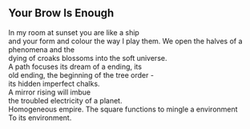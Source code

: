 Your Brow Is Enough
-------------------
In my room at sunset you are like a ship  
and your form and colour the way I play them. We open the halves of a phenomena and the  
dying of croaks blossoms into the soft universe.  
A path focuses its dream of a ending, its  
old ending, the beginning of the tree order -  
its hidden imperfect chalks.  
A mirror rising will imbue  
the troubled electricity of a planet.  
Homogeneous empire. The square functions to mingle a environment  
To its environment.  
